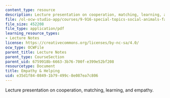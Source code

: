```yaml
---
content_type: resource
description: Lecture presentation on cooperation, matching, learning, and empathy.
file: /ol-ocw-studio-app/courses/9-916-special-topics-social-animals-fall-2009/e35d1f8408491b79499c8e087ea7c806_MIT9_916F09_lec04.pdf
file_size: 452208
file_type: application/pdf
learning_resource_types:
- Lecture Notes
license: https://creativecommons.org/licenses/by-nc-sa/4.0/
ocw_type: OCWFile
parent_title: Lecture Notes
parent_type: CourseSection
parent_uid: 6759918b-6663-3b76-700f-e399e52bf208
resourcetype: Document
title: Empathy & Helping
uid: e35d1f84-0849-1b79-499c-8e087ea7c806
---
```

Lecture presentation on cooperation, matching, learning, and empathy.